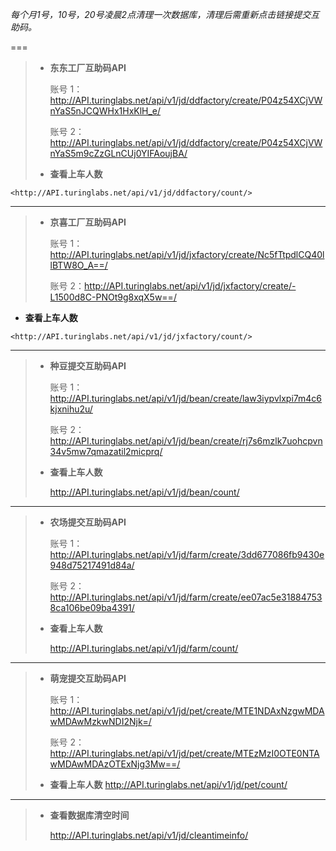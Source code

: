 *每个月1号，10号，20号凌晨2点清理一次数据库，清理后需重新点击链接提交互助码。*

===
	
>* **东东工厂互助码API**
>
>	账号 1：<http://API.turinglabs.net/api/v1/jd/ddfactory/create/P04z54XCjVWnYaS5nJCQWHx1HxKlH_e/>
>
>	账号 2：<http://API.turinglabs.net/api/v1/jd/ddfactory/create/P04z54XCjVWnYaS5m9cZzGLnCUj0YIFAoujBA/>
>
>* **查看上车人数**
>
	<http://API.turinglabs.net/api/v1/jd/ddfactory/count/>

---

>* **京喜工厂互助码API**
>
>	账号 1：<http://API.turinglabs.net/api/v1/jd/jxfactory/create/Nc5fTtpdlCQ40llBTW8O_A==/>
>
>	账号 2：<http://API.turinglabs.net/api/v1/jd/jxfactory/create/-L1500d8C-PNOt9g8xqX5w==/>
>
* **查看上车人数**
>
	<http://API.turinglabs.net/api/v1/jd/jxfactory/count/>

---

>* **种豆提交互助码API**
>
>	账号 1：<http://API.turinglabs.net/api/v1/jd/bean/create/law3iypvlxpi7m4c6kjxnihu2u/>
>
>	账号 2：<http://API.turinglabs.net/api/v1/jd/bean/create/rj7s6mzlk7uohcpvn34v5mw7qmazatil2micprq/>
>
>* **查看上车人数**
>
>	<http://API.turinglabs.net/api/v1/jd/bean/count/>

---

>* **农场提交互助码API**
>
>	账号 1：<http://API.turinglabs.net/api/v1/jd/farm/create/3dd677086fb9430e948d75217491d84a/>
>
>	账号 2：<http://API.turinglabs.net/api/v1/jd/farm/create/ee07ac5e318847538ca106be09ba4391/>
>
>* **查看上车人数**
>
>	<http://API.turinglabs.net/api/v1/jd/farm/count/>

---

>* **萌宠提交互助码API**
>
>	账号 1：<http://API.turinglabs.net/api/v1/jd/pet/create/MTE1NDAxNzgwMDAwMDAwMzkwNDI2Njk=/>
>
>	账号 2：<http://API.turinglabs.net/api/v1/jd/pet/create/MTEzMzI0OTE0NTAwMDAwMDAzOTExNjg3Mw==/>
>
>* **查看上车人数**
	<http://API.turinglabs.net/api/v1/jd/pet/count/>

---

>* **查看数据库清空时间**
>
>	<http://API.turinglabs.net/api/v1/jd/cleantimeinfo/>